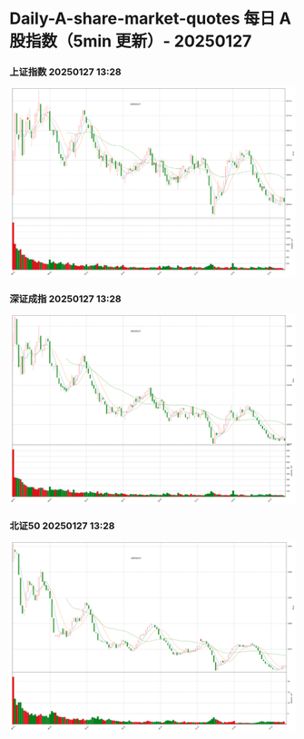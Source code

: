 
# Daily-A-share-market-quotes 每日 A 股指数（5min 更新）- 20250127

### 上证指数 20250127 13:28
![](./fig/2025/1/20250127-sh000001.png)

### 深证成指 20250127 13:28
![](./fig/2025/1/20250127-sz399001.png)

### 北证50 20250127 13:28
![](./fig/2025/1/20250127-bj899050.png)
